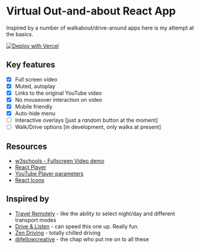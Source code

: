 # Virtual Out-and-about React App

Inspired by a number of walkabout/drive-around apps here is my attempt at the basics.

[![Deploy with Vercel](https://vercel.com/button)](https://vercel.com/new/git/external?repository-url=https%3A%2F%2Fgithub.com%2Frujmah%2Fvideo_bg_react)

## Key features

- [x] Full screen video
- [x] Muted, autoplay
- [x] Links to the original YouTube video
- [x] No mouseover interaction on video
- [x] Mobile friendly
- [x] Auto-hide menu
- [ ] Interactive overlays [just a _random_ button at the moment]
- [ ] Walk/Drive options [in development, only walks at present]

## Resources

- [w3schools - Fullscreen Video demo](https://www.w3schools.com/howto/howto_css_fullscreen_video.asp)
- [React Player](https://www.npmjs.com/package/react-player)
- [YouTube Player parameters](https://developers.google.com/youtube/player_parameters?playerVersion=HTML5#autoplay)
- [React Icons](https://react-icons.github.io/react-icons/)

## Inspired by

- [Travel Remotely](https://travel-remotely.netlify.app/) - like the ability to select night/day and different transport modes
- [Drive & Listen](https://driveandlisten.herokuapp.com/) - can speed this one up. Really fun.
- [Zen Driving](https://www.youtube.com/watch?v=9FEO-XKo4cw) - totally chilled driving
- [@fellowcreative](https://twitter.com/fellowcreative) - the chap who put me on to all these
